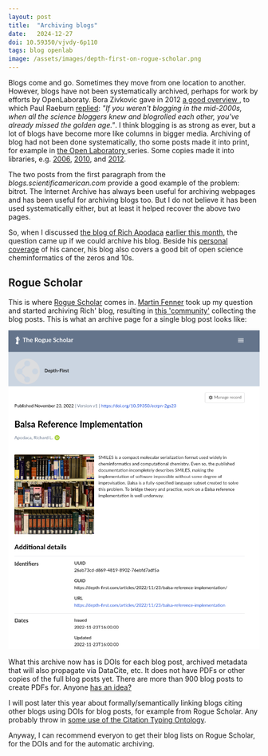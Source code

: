 ```yaml
---
layout: post
title:  "Archiving blogs"
date:   2024-12-27
doi: 10.59350/vjvdy-6p110
tags: blog openlab
image: /assets/images/depth-first-on-rogue-scholar.png
---
```


Blogs come and go. Sometimes they move from one location to another. However, blogs have not been systematically
archived, perhaps for work by efforts by OpenLaboraty. Bora Zivkovic gave in 2012
[a good overview <i class="fa-solid fa-box-archive fa-xs"></i>](https://web.archive.org/web/20120713032329/http://blogs.scientificamerican.com/a-blog-around-the-clock/2012/07/10/science-blogs-definition-and-a-history/),
to which Paul Raeburn [replied](https://ksj.mit.edu/tracker-archive/what-was-first-science-blog/): *"If you weren't
blogging in the mid-2000s, when all the science bloggers knew and blogrolled each other, you've already missed the golden
age."*. I think blogging is as strong as ever, but a lot of blogs have become more like columns in bigger media.
Archiving of blog had not been done systematically, tho some posts made it into print, for example in
[the Open Laboratory <i class="fa-solid fa-box-archive fa-xs"></i>](https://web.archive.org/web/20120114030926/http://blogs.scientificamerican.com/network-central/2011/07/18/open-laboratory-2011-submissions-so-far/)
series. Some copies made it into libraries, e.g. [2006](https://search.worldcat.org/en/title/225554926),
[2010](https://search.worldcat.org/en/title/727023103), and [2012](https://search.worldcat.org/en/title/797975793).

The two posts from the first paragraph from the *blogs.scientificamerican.com* provide a good example of the problem:
bitrot. The Internet Archive has always been useful for archiving webpages and has been useful for archiving blogs too.
But I do not believe it has been used systematically either, but at least it helped recover the above two pages.

So, when I discussed [the blog of Rich Apodaca](https://depth-first.com/) [earlier this month](https://chem-bla-ics.linkedchemistry.info/2024/12/08/rich-l-apodaca.html),
the question came up if we could archive his blog. Beside his [personal coverage](https://depth-first.com/) of
his cancer, his blog also covers a good bit of open science cheminformatics of the zeros and 10s.

## Rogue Scholar

This is where [Rogue Scholar](https://rogue-scholar.org/) comes in. [Martin Fenner](https://blog.front-matter.io/)
took up my question and started archiving Rich' blog, resulting in [this 'community'](https://rogue-scholar.org/communities/rapodaca/records?q=&l=list&p=1&s=10&sort=newest)
collecting the blog posts. This is what an archive page for a single blog post looks like:

![](/assets/images/depth-first-on-rogue-scholar.png)

What this archive now has is DOIs for each blog post, archived metadata that will also propagate via DataCite, etc.
It does not have PDFs or other copies of the full blog posts yet. There are more than 900 blog posts to create
PDFs for. Anyone [has an idea?](https://mastodon.social/@egonw/113725573843479243)

I will post later this year about formally/semantically linking blogs citing other blogs using DOIs for blog
posts, for example from Rogue Scholar. Any probably throw in [some use of the Citation Typing Ontology](http://localhost:4000/2024/04/02/open-science-retreat-2.html).

Anyway, I can recommend everyon to get their blog lists on Rogue Scholar, for the DOIs and for the automatic
archiving.

